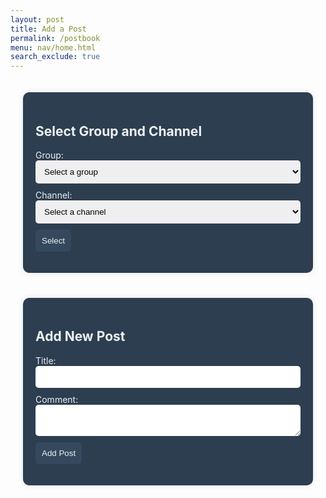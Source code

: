 ```yaml
---
layout: post 
title: Add a Post
permalink: /postbook
menu: nav/home.html
search_exclude: true
---
```

<style>
    .container {
        display: flex;
        justify-content: center;
        width: 100%;
        max-width: 1200px;
        padding: 20px;
        box-sizing: border-box;
    }
    .form-container {
        display: flex;
        flex-direction: column;
        max-width: 800px;
        width: 100%;
        background-color: #2c3e50;
        padding: 20px;
        border-radius: 10px;
        box-shadow: 0 0 10px rgba(0, 0, 0, 0.1);
        color: #ecf0f1;
    }
    .form-container label {
        margin-bottom: 5px;
    }
    .form-container input, .form-container textarea, .form-container select {
        margin-bottom: 10px;
        padding: 10px;
        border-radius: 5px;
        border: none;
        width: 100%;
    }
    .form-container button {
        padding: 10px;
        border-radius: 5px;
        border: none;
        background-color: #34495e;
        color: #ecf0f1;
        cursor: pointer;
    }
</style>

<div class="container">
    <div class="form-container">
        <h2>Select Group and Channel</h2>
        <form id="selectionForm">
            <label for="group_id">Group:</label>
            <select id="group_id" name="group_id" required>
                <option value="">Select a group</option>
            </select>
            <label for="channel_id">Channel:</label>
            <select id="channel_id" name="channel_id" required>
                <option value="">Select a channel</option>
            </select>
            <button type="submit">Select</button>
        </form>
    </div>
</div>

<div class="container">
    <div class="form-container">
        <h2>Add New Post</h2>
        <form id="postForm">
            <label for="title">Title:</label>
            <input type="text" id="title" name="title" required>
            <label for="comment">Comment:</label>
            <textarea id="comment" name="comment" required></textarea>
            <button type="submit">Add Post</button>
        </form>
    </div>
</div>

<div class="container">
    <div id="data" class="data">
        <div class="left-side">
            <p id="count"></p>
        </div>
        <div class="details" id="details">
        </div>
    </div>
</div>

<script type="module">
    // Import server URI and standard fetch options
    import { pythonURI, fetchOptions } from '{{ site.baseurl }}/assets/js/api/config.js';

    /**
     * Fetch groups for dropdown selection
     * User picks from dropdown
     */
    async function fetchGroups() {
        try {
            const response = await fetch(`${pythonURI}/api/groups/filter`, {
                ...fetchOptions,
                method: 'POST',
                headers: {
                    'Content-Type': 'application/json'
                },
                body: JSON.stringify({ section_name: "Home Page" }) // Adjust the section name as needed
            });
            if (!response.ok) {
                throw new Error('Failed to fetch groups: ' + response.statusText);
            }
            const groups = await response.json();
            const groupSelect = document.getElementById('group_id');
            groups.forEach(group => {
                const option = document.createElement('option');
                option.value = group.name; // Use group name for payload
                option.textContent = group.name;
                groupSelect.appendChild(option);
            });
        } catch (error) {
            console.error('Error fetching groups:', error);
        }
    }

    /**
     * Fetch channels based on selected group
     * User picks from dropdown
     */
    async function fetchChannels(groupName) {
        try {
            const response = await fetch(`${pythonURI}/api/channels/filter`, {
                ...fetchOptions,
                method: 'POST',
                headers: {
                    'Content-Type': 'application/json'
                },
                body: JSON.stringify({ group_name: groupName })
            });
            if (!response.ok) {
                throw new Error('Failed to fetch channels: ' + response.statusText);
            }
            const channels = await response.json();
            const channelSelect = document.getElementById('channel_id');
            channelSelect.innerHTML = '<option value="">Select a channel</option>'; // Reset channels
            channels.forEach(channel => {
                const option = document.createElement('option');
                option.value = channel.id;
                option.textContent = channel.name;
                channelSelect.appendChild(option);
            });
        } catch (error) {
            console.error('Error fetching channels:', error);
        }
    }

    /**
      * Handle group selection change
      * Channel Dropdown refresh to match group_id change
      */
    document.getElementById('group_id').addEventListener('change', function() {
        const groupName = this.value;
        if (groupName) {
            fetchChannels(groupName);
        } else {
            document.getElementById('channel_id').innerHTML = '<option value="">Select a channel</option>'; // Reset channels
        }
    });

    /**
     * Handle form submission for selection
     * Select Button: Computer fetches and displays posts
     */
    document.getElementById('selectionForm').addEventListener('submit', function(event) {
        event.preventDefault();
        const groupId = document.getElementById('group_id').value;
        const channelId = document.getElementById('channel_id').value;
        if (groupId && channelId) {
            fetchData(channelId);
        } else {
            alert('Please select both group and channel.');
        }
    });

    /**
     * Handle form submission for adding a post
     * Add Form Button: Computer handles form submission with request
     */
    document.getElementById('postForm').addEventListener('submit', async function(event) {
        event.preventDefault();

        // Extract data from form
        const title = document.getElementById('title').value;
        const comment = document.getElementById('comment').value;
        const channelId = document.getElementById('channel_id').value;

        // Create API payload
        const postData = {
            title: title,
            comment: comment,
            channel_id: channelId
        };

        // Trap errors
        try {
            // Send POST request to backend, purpose is to write to database
            const response = await fetch(`${pythonURI}/api/post`, {
                ...fetchOptions,
                method: 'POST',
                headers: {
                    'Content-Type': 'application/json'
                },
                body: JSON.stringify(postData)
            });

            if (!response.ok) {
                throw new Error('Failed to add post: ' + response.statusText);
            }

            // Successful post
            const result = await response.json();
            alert('Post added successfully!');
            document.getElementById('postForm').reset();
            fetchData(channelId);
        } catch (error) {
            // Present alert on error from backend
            console.error('Error adding post:', error);
            alert('Error adding post: ' + error.message);
        }
    });

    /**
     * Fetch posts based on selected channel
     * Handle response: Fetch and display posts
     */
    async function fetchData(channelId) {
        try {
            const response = await fetch(`${pythonURI}/api/posts/filter`, {
                ...fetchOptions,
                method: 'POST',
                headers: {
                    'Content-Type': 'application/json'
                },
                body: JSON.stringify({ channel_id: channelId })
            });
            if (!response.ok) {
                throw new Error('Failed to fetch posts: ' + response.statusText);
            }

            // Parse the JSON data
            const postData = await response.json();

            // Extract posts count
            const postCount = postData.length || 0;

            // Update the HTML elements with the data
            document.getElementById('count').innerHTML = `<h2>Count ${postCount}</h2>`;

            // Get the details div
            const detailsDiv = document.getElementById('details');
            detailsDiv.innerHTML = ''; // Clear previous posts

            // Iterate over the postData and create HTML elements for each item
            postData.forEach(postItem => {
                const postElement = document.createElement('div');
                postElement.className = 'post-item';
                postElement.innerHTML = `
                    <h3>${postItem.title}</h3>
                    <p><strong>Channel:</strong> ${postItem.channel_name}</p>
                    <p><strong>User:</strong> ${postItem.user_name}</p>
                    <p>${postItem.comment}</p>
                `;
                detailsDiv.appendChild(postElement);
            });

        } catch (error) {
            console.error('Error fetching data:', error);
        }
    }

    // Fetch groups when the page loads
    fetchGroups();
</script>
